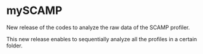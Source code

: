 # mySCAMP

New release of the codes to analyze the raw data of the SCAMP profiler.

This new release enables to sequentially analyze all the profiles in a certain folder.
